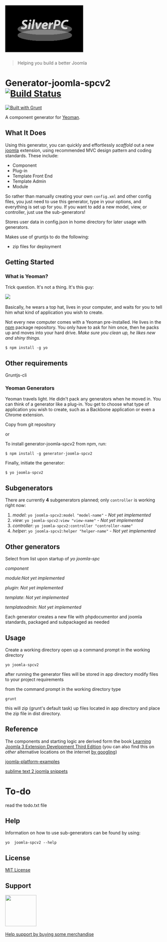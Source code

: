 # ![joomla-spc](media/silverpclogo.png)

> Helping you build a better Joomla

# Generator-joomla-spcv2 [![Build Status](https://secure.travis-ci.org/pacav69/generator-joomla-spc.png?branch=master)](https://travis-ci.org/pacav69/generator-joomla-spc)
[![Built with Grunt](https://cdn.gruntjs.com/builtwith.png)](http://gruntjs.com/)


A component generator for [Yeoman](http://yeoman.io).

## What It Does
Using this generator, you can quickly and effortlessly *scaffold* out a new [joomla](http://joomla.org) extension, using recommended MVC design pattern and coding standards.  These include:


* Component
* Plug-in 
* Template Front End
* Template Admin
* Module
           
So rather than manually creating your own ``config.xml`` and other config files, you just need to use this generator, type in your options, and everything is set up for you.  If you want to add a new model, view, or controller, just use the sub-generators!

Stores user data in config.json in home directory for later usage with generators.

Makes use of gruntjs to do the following:


- zip files for deployment


## Getting Started

### What is Yeoman?

Trick question. It's not a thing. It's this guy:

![](http://i.imgur.com/JHaAlBJ.png)

Basically, he wears a top hat, lives in your computer, and waits for you to tell him what kind of application you wish to create.

Not every new computer comes with a Yeoman pre-installed. He lives in the [npm](https://npmjs.org) package repository. You only have to ask for him once, then he packs up and moves into your hard drive. *Make sure you clean up, he likes new and shiny things.*

```
$ npm install -g yo
```
## Other requirements

Gruntjs-cli


### Yeoman Generators

Yeoman travels light. He didn't pack any generators when he moved in. You can think of a generator like a plug-in. You get to choose what type of application you wish to create, such as a Backbone application or even a Chrome extension.

Copy from git repository

or

To install generator-joomla-spcv2 from npm, run:

```
$ npm install -g generator-joomla-spcv2
```

Finally, initiate the generator:

```
$ yo joomla-spcv2
```

## Subgenerators
There are currently **4** subgenerators planned; only ``controller`` is working right now:

1. *model*: ``yo joomla-spcv2:model "model-name"`` - *Not yet implemented*
2. *view*: ``yo joomla-spcv2:view "view-name"`` - *Not yet implemented*
3. *controller*: ``yo joomla-spcv2:controller "controller-name"`` 
4. *helper*: ``yo joomla-spcv2:helper "helper-name"`` - *Not yet implemented*

## Other generators

Select from list upon startup of *yo joomla-spc*

*component*

*module*:*Not yet implemented*

*plugin*: *Not yet implemented*

*template*: *Not yet implemented*

*templateadmin*: *Not yet implemented*



Each generator creates a new file with phpdocumentor and joomla standards, packaged and subpackaged as needed

## Usage

Create a working directory
open up a command prompt in the working directory

    yo joomla-spcv2


after running the generator files will be stored in app directory
modify files to your project requirements

from the command prompt in the working directory type 

    grunt 

this will zip (grunt's default task) up files located in app directory and place the zip file in dist directory.

## Reference
The components and starting logic are derived form the book [Learning Joomla 3 Extension Development Third Edition](http://www.amazon.com/Learning-Joomla-Extension-Development-Third-Edition/dp/1782168370) (you can also find this on *other* alternative locations on the internet [by googling](https://encrypted.google.com/search?{google:acceptedSuggestion}oq=learning+joomla+3+extension+development&sourceid=chrome&ie=UTF-8&q=learning+joomla+3+extension+development))

[joomla-platform-examples](https://github.com/joomla/joomla-platform-examples)

[sublime text 2 joomla snippets](https://github.com/joomlapro/joomla-bundle "sublime text 2 joomla snippets")

# To-do
read the todo.txt file

## Help
Information on how to use sub-generators can be found by using:

	yo  joomla-spcv2 --help

## License
[MIT License](http://en.wikipedia.org/wiki/MIT_License)



## Support

<img src="https://vangogh.teespring.com/v3/image/SugZ-DRGZXUTuSzfrFtaOU3TAUQ/800/800.jpg" width="100px"  height="100px">

[Help support by buying some merchandise](https://cavtronics-3.creator-spring.com/)


